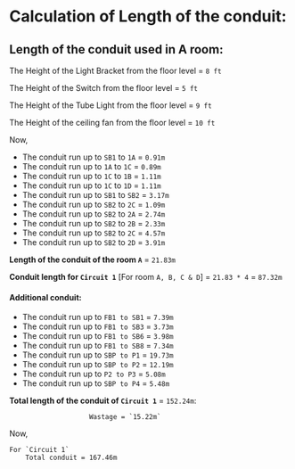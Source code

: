 # Calculation of Length of the conduit:

## Length of the conduit used in A room:

The Height of the Light Bracket from the floor level = `8 ft`

The Height of the Switch from the floor level = `5 ft`

The Height of the Tube Light from the floor level = `9 ft`

The Height of the ceiling fan from the floor level = `10 ft`

Now,

*  The conduit run up to `SB1` to `1A`	   = `0.91m`              
*  The conduit run up to `1A` to `1C`     = `0.89m`       
*  The conduit run up to `1C` to `1B`	   = `1.11m`          
*  The conduit run up to `1C` to `1D`     = `1.11m`      
*  The conduit run up to `SB1` to `SB2`   = `3.17m`          
*  The conduit run up to `SB2` to `2C`    = `1.09m`        
*  The conduit run up to `SB2` to `2A`    = `2.74m`          
*  The conduit run up to `SB2` to `2B`    = `2.33m`          
*  The conduit run up to `SB2` to `2C`    = `4.57m`        
*  The conduit run up to `SB2` to `2D`	   = `3.91m`
  
**Length of the conduit of the room `A`** = `21.83m`

**Conduit length for `Circuit 1`** [For room `A, B, C & D`] = `21.83 * 4` = `87.32m`

#### Additional conduit:

*	The conduit run up to `FB1 to SB1` = `7.39m`
*	The conduit run up to `FB1 to SB3` = `3.73m`
*	The conduit run up to `FB1 to SB6` = `3.98m`
*	The conduit run up to `FB1 to SB8` = `7.34m`
*	The conduit run up to `SBP to P1` = `19.73m`
*	The conduit run up to `SBP to P2` = `12.19m`
*	The conduit run up to `P2 to P3` = `5.08m`
*	The conduit run up to `SBP to P4` = `5.48m`

**Total length of the conduit of `Circuit 1`** = `152.24m`:
                        
                        Wastage = `15.22m`

Now,

	For `Circuit 1`
		Total conduit = 167.46m

